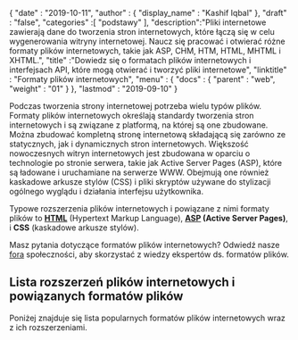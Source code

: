 {
  "date" : "2019-10-11",
  "author" : {
    "display_name" : "Kashif Iqbal"
},
  "draft" : "false",
  "categories" :[ "podstawy" ],
  "description":"Pliki internetowe zawierają dane do tworzenia stron internetowych, które łączą się w celu wygenerowania witryny internetowej. Naucz się pracować i otwierać różne formaty plików internetowych, takie jak ASP, CHM, HTM, HTML, MHTML i XHTML.",
  "title" :"Dowiedz się o formatach plików internetowych i interfejsach API, które mogą otwierać i tworzyć pliki internetowe",
  "linktitle" : "Formaty plików internetowych",
  "menu" : {
    "docs" : {
      "parent" : "web",
      "weight" : "01"
}
},
  "lastmod" : "2019-09-10"
}

Podczas tworzenia strony internetowej potrzeba wielu typów plików. Formaty plików internetowych określają standardy tworzenia stron internetowych i są związane z platformą, na której są one zbudowane. Można zbudować kompletną stronę internetową składającą się zarówno ze statycznych, jak i dynamicznych stron internetowych. Większość nowoczesnych witryn internetowych jest zbudowana w oparciu o technologie po stronie serwera, takie jak Active Server Pages (ASP), które są ładowane i uruchamiane na serwerze WWW. Obejmują one również kaskadowe arkusze stylów (CSS) i pliki skryptów używane do stylizacji ogólnego wyglądu i działania interfejsu użytkownika.

Typowe rozszerzenia plików internetowych i powiązane z nimi formaty plików to **[HTML](/pl/web/html/)** (Hypertext Markup Language), **[ASP](/pl/web/asp/) (Active Server Pages)**, i **CSS** (kaskadowe arkusze stylów).

Masz pytania dotyczące formatów plików internetowych? Odwiedź nasze [fora](https://forum.fileformat.com/c/web/13) społeczności, aby skorzystać z wiedzy ekspertów ds. formatów plików.

## Lista rozszerzeń plików internetowych i powiązanych formatów plików

Poniżej znajduje się lista popularnych formatów plików internetowych wraz z ich rozszerzeniami.

